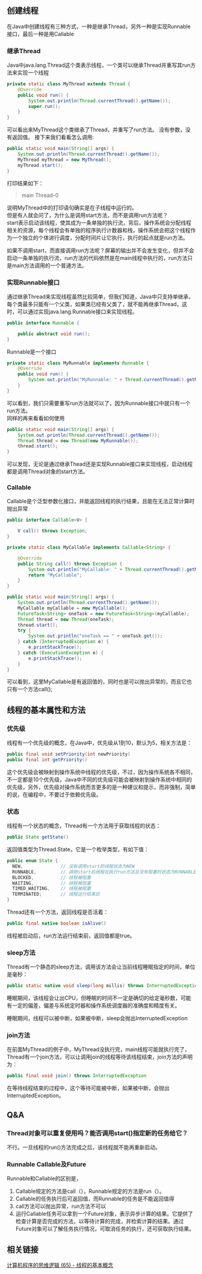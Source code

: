 ## 创建线程
在Java中创建线程有三种方式，一种是继承Thread，另外一种是实现Runnable接口，最后一种是用Callable
### 继承Thread
Java中java.lang.Thread这个类表示线程，一个类可以继承Thread并重写其run方法来实现一个线程
```java
private static class MyThread extends Thread {
	@Override
	public void run() {
		System.out.println(Thread.currentThread().getName());
		super.run();
	}
}
```
可以看出来MyThread这个类继承了Thread，并重写了run方法。 没有参数，没有返回值。
接下来我们看看怎么调用:
```java
public static void main(String[] args) {
	System.out.println(Thread.currentThread().getName());
	MyThread myThread = new MyThread();
    myThread.start();
}  
```
打印结果如下：
>main
Thread-0

说明MyThread中的打印语句确实是在子线程中运行的。   
但是有人就会问了，为什么是调用start方法，而不是调用run方法呢？   
start表示启动该线程，使其成为一条单独的执行流，背后，操作系统会分配线程相关的资源，每个线程会有单独的程序执行计数器和栈，操作系统会把这个线程作为一个独立的个体进行调度，分配时间片让它执行，执行的起点就是run方法。    

如果不调用start，而直接调用run方法呢？屏幕的输出并不会发生变化，但并不会启动一条单独的执行流，run方法的代码依然是在main线程中执行的，run方法只是main方法调用的一个普通方法。


### 实现Runnable接口
通过继承Thread来实现线程虽然比较简单，但我们知道，Java中只支持单继承，每个类最多只能有一个父类，如果类已经有父类了，就不能再继承Thread，这时，可以通过实现java.lang.Runnable接口来实现线程。
```java
public interface Runnable {

    public abstract void run();
}
```
Runnable是一个接口
```java
private static class MyRunnable implements Runnable {
	@Override
	public void run() {
		System.out.println("MyRunnable: " + Thread.currentThread().getName());
	}    	
}
```
可以看到，我们只需要重写run方法就可以了，因为Runnable接口中就只有一个run方法。   
同样的再来看看如何使用
```java
public static void main(String[] args) {
	System.out.println(Thread.currentThread().getName());
	Thread thread = new Thread(new MyRunnable());
	thread.start();
}  
```
可以发现，无论是通过继承Thead还是实现Runnable接口来实现线程，启动线程都是调用Thread对象的start方法。

### Callable
Callable是个泛型参数化接口，并能返回线程的执行结果，且能在无法正常计算时抛出异常
```java
public interface Callable<V> {

    V call() throws Exception;
}
```
```java
private static class MyCallable implements Callable<String> {

	@Override
	public String call() throws Exception {
		System.out.println("MyCallable: " + Thread.currentThread().getName());
		return "MyCallable";
	}
}

public static void main(String[] args) {
	System.out.println(Thread.currentThread().getName());
	MyCallable myCallable = new MyCallable();
	FutureTask<String> oneTask = new FutureTask<String>(myCallable);
	Thread thread = new Thread(oneTask);
	thread.start();
    try {
		System.out.println("oneTask == " + oneTask.get());
	} catch (InterruptedException e) {
		e.printStackTrace();
	} catch (ExecutionException e) {
		e.printStackTrace();
	}
}  
```
可以看到，这里MyCallable是有返回值的，同时也是可以抛出异常的，而且它也只有一个方法call();

## 线程的基本属性和方法
### 优先级
线程有一个优先级的概念，在Java中，优先级从1到10，默认为5，相关方法是：
```Java
public final void setPriority(int newPriority)
public final int getPriority()
```
这个优先级会被映射到操作系统中线程的优先级，不过，因为操作系统各不相同，不一定都是10个优先级，Java中不同的优先级可能会被映射到操作系统中相同的优先级，另外，优先级对操作系统而言更多的是一种建议和提示，而非强制，简单的说，在编程中，不要过于依赖优先级。

### 状态
线程有一个状态的概念，Thread有一个方法用于获取线程的状态：
```java
public State getState()
```
返回值类型为Thread.State，它是一个枚举类型，有如下值：
```java
public enum State {
  NEW,              // 没有调用start的线程状态为NEW
  RUNNABLE,         // 调用start后线程在执行run方法且没有阻塞时状态为RUNNABLE，不过，
  BLOCKED,          // 线程被阻塞
  WAITING,          // 线程被阻塞
  TIMED_WAITING,    // 线程被阻塞
  TERMINATED;       // 线程运行结束后
}
```
Thread还有一个方法，返回线程是否活着：
```java
public final native boolean isAlive()
```
线程被启动后，run方法运行结束前，返回值都是true。


### sleep方法
Thread有一个静态的sleep方法，调用该方法会让当前线程睡眠指定的时间，单位是毫秒：
```java
public static native void sleep(long millis) throws InterruptedException;
```
睡眠期间，该线程会让出CPU，但睡眠的时间不一定是确切的给定毫秒数，可能有一定的偏差，偏差与系统定时器和操作系统调度器的准确度和精度有关。

睡眠期间，线程可以被中断，如果被中断，sleep会抛出InterruptedException

### join方法
在前面MyThread的例子中，MyThread没执行完，main线程可能就执行完了，Thread有一个join方法，可以让调用join的线程等待该线程结束，join方法的声明为：
```java
public final void join() throws InterruptedException
```
在等待线程结束的过程中，这个等待可能被中断，如果被中断，会抛出InterruptedException。



## Q&A
### Thread对象可以重复使用吗？能否调用start()指定新的任务给它？
不行。一旦线程的run()方法完成之后，该线程就不能再重新启动。

### Runnable Callable及Future
Runnable和Callable的区别是，
1. Callable规定的方法是call（），Runnable规定的方法是run（）。
2. Callable的任务执行后可返回值，而Runnable的任务是不能返回值得
3. call方法可以抛出异常，run方法不可以
4. 运行Callable任务可以拿到一个Future对象，表示异步计算的结果。它提供了检查计算是否完成的方法，以等待计算的完成，并检索计算的结果。通过Future对象可以了解任务执行情况，可取消任务的执行，还可获取执行结果。





## 相关链接

[计算机程序的思维逻辑 (65) - 线程的基本概念](https://gold.xitu.io/post/58a1ba8786b599006b4877aa)
